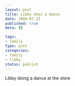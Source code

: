 ```yaml
--- 
layout: post
title: Libby does a dance
date: 2009-07-13
published: true
meta: {}

tags: 
- family
type: post
categories: 
- family
- libby
status: publish
---
```

Libby doing a dance at the store
